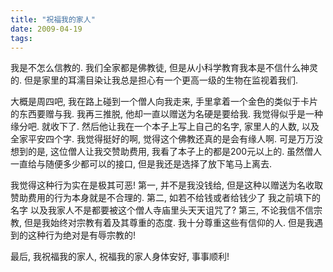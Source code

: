 ```yaml
---
title: "祝福我的家人"
date: 2009-04-19
tags:
---
```


我是不怎么信教的. 我们全家都是佛教徒, 但是从小科学教育我本是不信什么神灵的. 但是家里的耳濡目染让我总是担心有一个更高一级的生物在监视着我们.

大概是周四吧, 我在路上碰到一个僧人向我走来, 手里拿着一个金色的类似于卡片的东西要赠与我. 我再三推脱, 他却一直以赠送为名硬是要给我. 我觉得似乎是一种缘分吧. 就收下了. 然后他让我在一个本子上写上自己的名字, 家里人的人数, 以及全家平安四个字. 我觉得挺好的啊, 觉得这个佛教还真的是会有缘人啊. 可是万万没想到的是, 这位僧人让我交赞助费用, 我看了本子上的都是200元以上的. 虽然僧人一直给与随便多少都可以的接口, 但是我还是选择了放下笔马上离去.

我觉得这种行为实在是极其可恶!
第一, 并不是我没钱给, 但是这种以赠送为名收取赞助费用的行为本身就是不合理的.
第二, 如若不给钱或者给钱少了 我之前填下的名字 以及我家人不是都要被这个僧人寺庙里头天天诅咒了?
第三, 不论我信不信宗教, 但是我始终对宗教有着及其尊重的态度. 我十分尊重这些有信仰的人. 但是我遇到的这种行为绝对是有辱宗教的!

最后, 我祝福我的家人, 祝福我的家人身体安好, 事事顺利!
